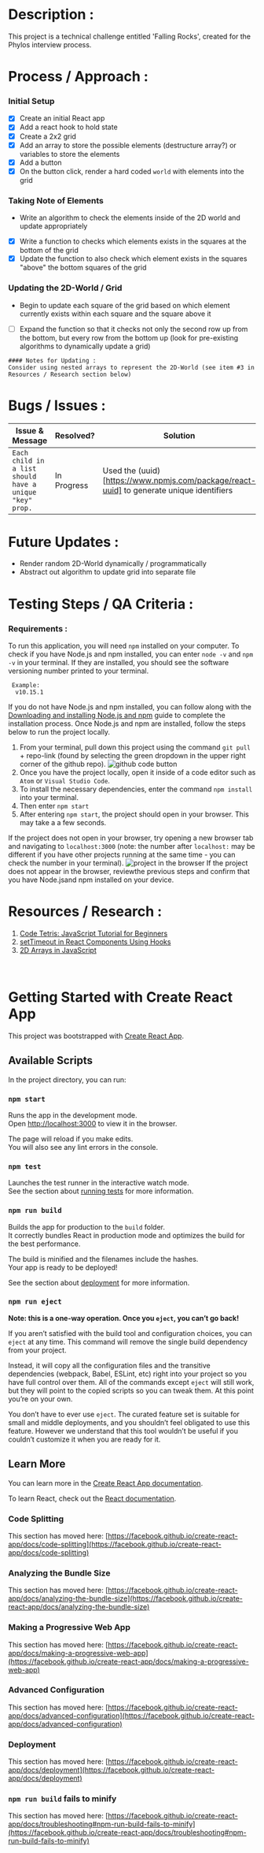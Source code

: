 # Description :
This project is a technical challenge entitled 'Falling Rocks', created for the Phylos interview process.

# Process / Approach :

### Initial Setup
- [X] Create an initial React app 
- [X] Add a react hook to hold state 
- [X] Create a 2x2 grid 
- [X] Add an array to store the possible elements (destructure array?) or variables to store the elements 
- [X] Add a button 
- [X] On the button click, render a hard coded `world` with elements into the grid

### Taking Note of Elements
- Write an algorithm to check the elements inside of the 2D world and update appropriately
- [X] Write a function to checks which elements exists in the squares at the bottom of the grid
- [X] Update the function to also check which element exists in the squares "above" the bottom squares of the grid

### Updating the 2D-World / Grid
- Begin to update each square of the grid based on which element currently exists within each square and the square above it
- [ ] Expand the function so that it checks not only the second row up from the bottom, but every row from the bottom up (look for pre-existing algorithms to dynamically update a grid)

```
#### Notes for Updating :
Consider using nested arrays to represent the 2D-World (see item #3 in Resources / Research section below)
```


# Bugs / Issues :

| Issue & Message | Resolved? | Solution |
| --------- | ---------- | ---------- | 
| `Each child in a list should have a unique "key" prop.` | In Progress | Used the (uuid)[https://www.npmjs.com/package/react-uuid] to generate unique identifiers  |


# Future Updates :

* Render random 2D-World dynamically / programmatically 
* Abstract out algorithm to update grid into separate file


# Testing Steps / QA Criteria :

### Requirements :
 To run this application, you will need `npm` installed on your computer. To check if you have Node.js and npm installed, you can enter `node -v` and `npm -v` in your terminal. If they are installed, you should see the software versioning number printed to your terminal. 
```
 Example:
  v10.15.1
``` 

 If you do not have Node.js and npm installed, you can follow along with the [Downloading and installing Node.js and npm](https://docs.npmjs.com/downloading-and-installing-node-js-and-npm) guide to complete the installation process. Once Node.js and npm are installed, follow the steps below to run the project locally. 

1. From your terminal, pull down this project using the command `git pull` + repo-link (found by selecting the green dropdown in the upper right corner of the github repo). 
![github code button](./public/images/repo-link-button.PNG)
2. Once you have the project locally, open it inside of a code editor such as `Atom` or `Visual Studio Code`.
3. To install the necessary dependencies, enter the command `npm install` into your terminal.
4. Then enter `npm start`
5. After entering `npm start`, the project should open in your browser. This may take a a few seconds. 

If the project does not open in your browser, try opening a new browser tab and navigating to `localhost:3000` (note: the number after `localhost:` may be different if you have other projects running at the same time - you can check the number in your terminal).
![project in the browser](./public/images/browser-ui.PNG) 
If the project does not appear in the browser, reviewthe previous steps and confirm that you have Node.jsand npm installed on your device.     


# Resources / Research :

1. [Code Tetris: JavaScript Tutorial for Beginners](https://youtu.be/rAUn1Lom6dw)
2. [setTimeout in React Components Using Hooks](https://upmostly.com/tutorials/settimeout-in-react-components-using-hooks)
3. [2D Arrays in JavaScript](https://youtu.be/OTNpiLUSiB4)    
<br/>


# Getting Started with Create React App

This project was bootstrapped with [Create React App](https://github.com/facebook/create-react-app).

## Available Scripts

In the project directory, you can run:

### `npm start`

Runs the app in the development mode.\
Open [http://localhost:3000](http://localhost:3000) to view it in the browser.

The page will reload if you make edits.\
You will also see any lint errors in the console.

### `npm test`

Launches the test runner in the interactive watch mode.\
See the section about [running tests](https://facebook.github.io/create-react-app/docs/running-tests) for more information.

### `npm run build`

Builds the app for production to the `build` folder.\
It correctly bundles React in production mode and optimizes the build for the best performance.

The build is minified and the filenames include the hashes.\
Your app is ready to be deployed!

See the section about [deployment](https://facebook.github.io/create-react-app/docs/deployment) for more information.

### `npm run eject`

**Note: this is a one-way operation. Once you `eject`, you can’t go back!**

If you aren’t satisfied with the build tool and configuration choices, you can `eject` at any time. This command will remove the single build dependency from your project.

Instead, it will copy all the configuration files and the transitive dependencies (webpack, Babel, ESLint, etc) right into your project so you have full control over them. All of the commands except `eject` will still work, but they will point to the copied scripts so you can tweak them. At this point you’re on your own.

You don’t have to ever use `eject`. The curated feature set is suitable for small and middle deployments, and you shouldn’t feel obligated to use this feature. However we understand that this tool wouldn’t be useful if you couldn’t customize it when you are ready for it.

## Learn More

You can learn more in the [Create React App documentation](https://facebook.github.io/create-react-app/docs/getting-started).

To learn React, check out the [React documentation](https://reactjs.org/).

### Code Splitting

This section has moved here: [https://facebook.github.io/create-react-app/docs/code-splitting](https://facebook.github.io/create-react-app/docs/code-splitting)

### Analyzing the Bundle Size

This section has moved here: [https://facebook.github.io/create-react-app/docs/analyzing-the-bundle-size](https://facebook.github.io/create-react-app/docs/analyzing-the-bundle-size)

### Making a Progressive Web App

This section has moved here: [https://facebook.github.io/create-react-app/docs/making-a-progressive-web-app](https://facebook.github.io/create-react-app/docs/making-a-progressive-web-app)

### Advanced Configuration

This section has moved here: [https://facebook.github.io/create-react-app/docs/advanced-configuration](https://facebook.github.io/create-react-app/docs/advanced-configuration)

### Deployment

This section has moved here: [https://facebook.github.io/create-react-app/docs/deployment](https://facebook.github.io/create-react-app/docs/deployment)

### `npm run build` fails to minify

This section has moved here: [https://facebook.github.io/create-react-app/docs/troubleshooting#npm-run-build-fails-to-minify](https://facebook.github.io/create-react-app/docs/troubleshooting#npm-run-build-fails-to-minify)
